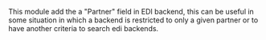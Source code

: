 This module add the a "Partner" field in EDI backend, this can be useful
in some situation in which a backend is restricted to only a given
partner or to have another criteria to search edi backends.

